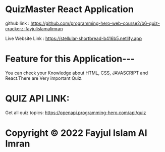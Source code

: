 # QuizMaster React Application

github link : https://github.com/programming-hero-web-course2/b6-quiz-crackerz-fayjulislamalimran

Live Website Link : https://stellular-shortbread-b416b5.netlify.app

# Feature for this Application---

You can check your Knowledge about HTML, CSS, JAVASCRIPT and React.There are Very important Quiz.

# QUIZ API LINK:

Get all quiz topics: https://openapi.programming-hero.com/api/quiz

# Copyright © 2022 Fayjul Islam Al Imran
